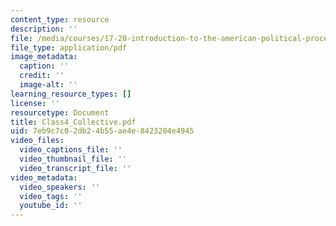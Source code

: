 ```yaml
---
content_type: resource
description: ''
file: /media/courses/17-20-introduction-to-the-american-political-process-fall-2020/class4_collective.pdf
file_type: application/pdf
image_metadata:
  caption: ''
  credit: ''
  image-alt: ''
learning_resource_types: []
license: ''
resourcetype: Document
title: Class4_Collective.pdf
uid: 7eb9c7c0-2db2-4b55-ae4e-8423204e4945
video_files:
  video_captions_file: ''
  video_thumbnail_file: ''
  video_transcript_file: ''
video_metadata:
  video_speakers: ''
  video_tags: ''
  youtube_id: ''
---
```

